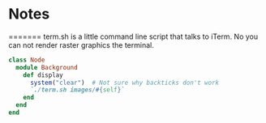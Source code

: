 # Notes
=======
term.sh is a little command line script that talks to iTerm.  No you can not render raster graphics the terminal.

```ruby
class Node
  module Background
    def display
      system("clear")  # Not sure why backticks don't work
      `./term.sh images/#{self}`
    end
  end
end
```
